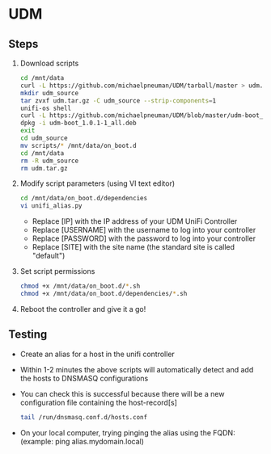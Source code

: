 # UDM

## Steps

1. Download scripts

    ```bash
    cd /mnt/data
    curl -L https://github.com/michaelpneuman/UDM/tarball/master > udm.tar.gz
    mkdir udm_source
    tar zvxf udm.tar.gz -C udm_source --strip-components=1
    unifi-os shell
    curl -L https://github.com/michaelpneuman/UDM/blob/master/udm-boot_1.0.1-1_all.deb -o udm-boot_1.0.1-1_all.deb
    dpkg -i udm-boot_1.0.1-1_all.deb
    exit
    cd udm_source
    mv scripts/* /mnt/data/on_boot.d
    cd /mnt/data
    rm -R udm_source
    rm udm.tar.gz
    ```

2. Modify script parameters (using VI text editor)

    ```bash
    cd /mnt/data/on_boot.d/dependencies
    vi unifi_alias.py
    ```    

    * Replace [IP] with the IP address of your UDM UniFi Controller
    * Replace [USERNAME] with the username to log into your controller
    * Replace [PASSWORD] with the password to log into your controller
    * Replace [SITE] with the site name (the standard site is called "default")

3. Set script permissions

    ```bash
    chmod +x /mnt/data/on_boot.d/*.sh
    chmod +x /mnt/data/on_boot.d/dependencies/*.sh
    ```

4. Reboot the controller and give it a go!


## Testing

* Create an alias for a host in the unifi controller
* Within 1-2 minutes the above scripts will automatically detect and add the hosts to DNSMASQ configurations
* You can check this is successful because there will be a new configuration file containing the host-record[s]

    ```bash
    tail /run/dnsmasq.conf.d/hosts.conf
    ```

* On your local computer, trying pinging the alias using the FQDN:  (example: ping alias.mydomain.local)